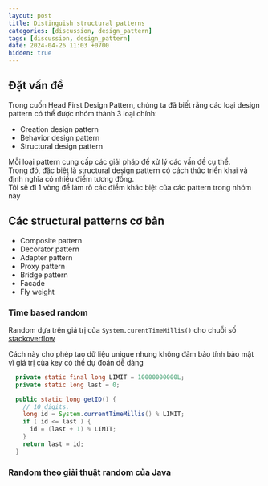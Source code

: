 ```yaml
---
layout: post
title: Distinguish structural patterns
categories: [discussion, design_pattern]
tags: [discussion, design_pattern]
date: 2024-04-26 11:03 +0700
hidden: true
---
```


## Đặt vấn đề
Trong cuốn Head First Design Pattern, chúng ta đã biết rằng các loại design pattern có thể được nhóm thành 3 loại chính:

- Creation design pattern
- Behavior design pattern
- Structural design pattern

Mỗi loại pattern cung cấp các giải pháp để xử lý các vấn đề cụ thể.\
Trong đó, đặc biệt là structural design pattern có cách thức triển khai và định nghĩa có nhiều điểm tương đồng.\
Tôi sẽ đi 1 vòng để làm rõ các điểm khác biệt của các pattern trong nhóm này


## Các structural patterns cơ bản
- Composite pattern
- Decorator pattern
- Adapter pattern
- Proxy pattern
- Bridge pattern
- Facade
- Fly weight

### Time based random
Random dựa trên giá trị của `System.curentTimeMillis()` cho chuỗi số [stackoverflow](https://stackoverflow.com/a/18228151/7081611)

Cách này cho phép tạo dữ liệu unique nhưng không đảm bảo tính bảo mật vì giá trị của key có thể dự đoán dễ dàng

```java
  private static final long LIMIT = 10000000000L;
  private static long last = 0;

  public static long getID() {
    // 10 digits.
    long id = System.currentTimeMillis() % LIMIT;
    if ( id <= last ) {
      id = (last + 1) % LIMIT;
    }
    return last = id;
  }
```

### Random theo giải thuật random của Java

